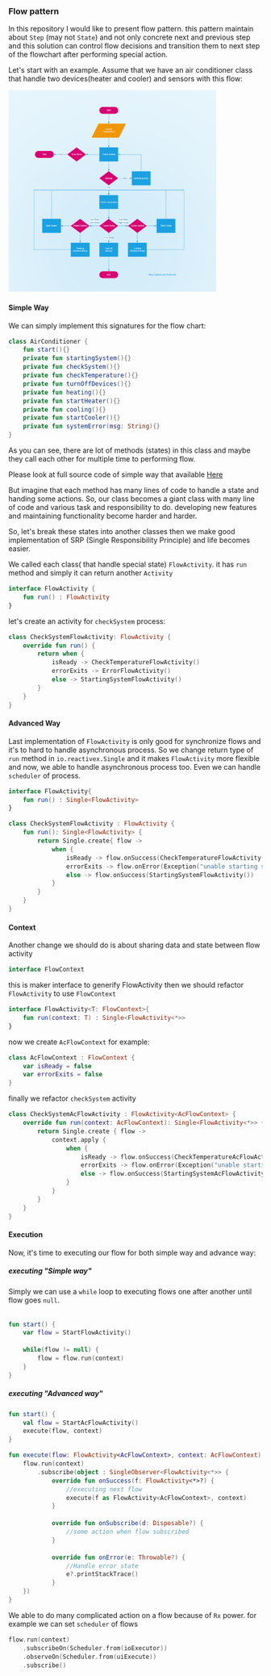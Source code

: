 ### Flow pattern

In this repository I would like to present flow pattern. this pattern maintain about
`Step` (may not `State`) and not only concrete next and previous step and this 
solution can control flow decisions and transition them to next step of the
flowchart after performing special action.

Let's start with an example. Assume that we have an air conditioner class that handle 
two devices(heater and cooler) and sensors with this flow:

<img alt="flowchart for flow pattern" src="https://github.com/imohsenb/FlowPattern/blob/master/flowchart.png" height="400"/>

#### Simple Way
We can simply implement this signatures for the flow chart:
```kotlin
class AirConditioner {
    fun start(){}
    private fun startingSystem(){}
    private fun checkSystem(){}
    private fun checkTemperature(){}
    private fun turnOffDevices(){}
    private fun heating(){}
    private fun startHeater(){}
    private fun cooling(){}
    private fun startCooler(){}
    private fun systemError(msg: String){}
}
``` 

As you can see, there are lot of methods (states) in this class and maybe they call
each other for multiple time to performing flow.

Please look at full source code of simple way that available [Here](https://github.com/imohsenb/FlowPattern/tree/290afc56ac6a608222ad5473dd24f8b575fb1a87)

But imagine that each method has many lines of code to handle a state and handing some actions.
So, our class becomes a giant class with many line of code and various task and 
responsibility to do. developing new features and maintaining functionality become 
harder and harder.

So, let's break these states into another classes then we make good implementation of 
SRP (Single Responsibility Principle) and life becomes easier.

We called each class( that handle special state) `FlowActivity`. it has `run` method 
and simply it can return another `Activity`

```kotlin
interface FlowActivity {
    fun run() : FlowActivity
}
```

let's create an activity for `checkSystem` process:

```kotlin
class CheckSystemFlowActivity: FlowActivity {
    override fun run() {
        return when {
            isReady -> CheckTemperatureFlowActivity()
            errorExits -> ErrorFlowActivity()
            else -> StartingSystemFlowActivity()
        }
    }
}
```

#### Advanced Way

Last implementation of `FlowActivity` is only good for synchronize flows and it's to 
hard to handle asynchronous process. So we change return type of `run` method in 
`io.reactivex.Single` and it makes `FlowActivity` more flexible and now, we able to 
handle asynchronous process too. Even we can handle `scheduler` of process.
```kotlin
interface FlowActivity{
    fun run() : Single<FlowActivity>
}
```

```kotlin
class CheckSystemFlowActivity : FlowActivity {
    fun run(): Single<FlowActivity> {
        return Single.create{ flow -> 
            when {
                isReady -> flow.onSuccess(CheckTemperatureFlowActivity())
                errorExits -> flow.onError(Exception("unable starting system"))
                else -> flow.onSuccess(StartingSystemFlowActivity())
            }
        }
    }
}
```

#### Context
Another change we should do is about sharing data and state between flow activity
```kotlin
interface FlowContext 
```
this is maker interface to generify FlowActivity then we should refactor `FlowActivity`
to use `FlowContext`
```kotlin
interface FlowActivity<T: FlowContext>{
    fun run(context: T) : Single<FlowActivity<*>>
}
```
now we create `AcFlowContext` for example:
```kotlin
class AcFlowContext : FlowContext {
    var isReady = false
    var errorExits = false
}
```
finally we refactor `checkSystem` activity

```kotlin
class CheckSystemAcFlowActivity : FlowActivity<AcFlowContext> {
    override fun run(context: AcFlowContext): Single<FlowActivity<*>> {
        return Single.create { flow ->
            context.apply {
                when {
                    isReady -> flow.onSuccess(CheckTemperatureAcFlowActivity())
                    errorExits -> flow.onError(Exception("unable starting system"))
                    else -> flow.onSuccess(StartingSystemAcFlowActivity())
                }
            }
        }
    }
}
```

#### Execution
Now, it's time to executing our flow for both simple way and advance way:

##### executing "Simple way"
Simply we can use a `while` loop to executing flows one after another until flow
goes `null`.
```kotlin

fun start() {
    var flow = StartFlowActivity()
    
    while(flow != null) {
        flow = flow.run(context)
    }
}

```
##### executing "Advanced way"

```kotlin
fun start() {
    val flow = StartAcFlowActivity()
    execute(flow, context)
}
```
```kotlin
fun execute(flow: FlowActivity<AcFlowContext>, context: AcFlowContext) {
    flow.run(context)
        .subscribe(object : SingleObserver<FlowActivity<*>> {
            override fun onSuccess(f: FlowActivity<*>?) {
                //executing next flow
                execute(f as FlowActivity<AcFlowContext>, context)
            }
    
            override fun onSubscribe(d: Disposable?) {
                //some action when flow subscribed
            }
    
            override fun onError(e: Throwable?) {
                //Handle error state
                e?.printStackTrace()
            }
    })
}
```
We able to do many complicated action on a flow because of `Rx` power. for example 
we can set `scheduler` of flows
```kotlin
flow.run(context)
    .subscribeOn(Scheduler.from(ioExecutor))
    .observeOn(Scheduler.from(uiExecute))
    .subscribe()
```